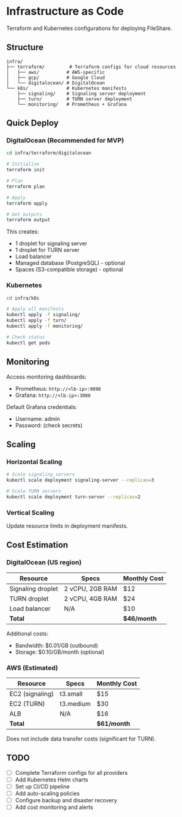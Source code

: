 # Infrastructure as Code

Terraform and Kubernetes configurations for deploying FileShare.

## Structure

```
infra/
├── terraform/         # Terraform configs for cloud resources
│   ├── aws/          # AWS-specific
│   ├── gcp/          # Google Cloud
│   └── digitalocean/ # DigitalOcean
└── k8s/              # Kubernetes manifests
    ├── signaling/    # Signaling server deployment
    ├── turn/         # TURN server deployment
    └── monitoring/   # Prometheus + Grafana
```

## Quick Deploy

### DigitalOcean (Recommended for MVP)

```bash
cd infra/terraform/digitalocean

# Initialize
terraform init

# Plan
terraform plan

# Apply
terraform apply

# Get outputs
terraform output
```

This creates:
- 1 droplet for signaling server
- 1 droplet for TURN server
- Load balancer
- Managed database (PostgreSQL) - optional
- Spaces (S3-compatible storage) - optional

### Kubernetes

```bash
cd infra/k8s

# Apply all manifests
kubectl apply -f signaling/
kubectl apply -f turn/
kubectl apply -f monitoring/

# Check status
kubectl get pods
```

## Monitoring

Access monitoring dashboards:

- Prometheus: `http://<lb-ip>:9090`
- Grafana: `http://<lb-ip>:3000`

Default Grafana credentials:
- Username: admin
- Password: (check secrets)

## Scaling

### Horizontal Scaling

```bash
# Scale signaling servers
kubectl scale deployment signaling-server --replicas=3

# Scale TURN servers
kubectl scale deployment turn-server --replicas=2
```

### Vertical Scaling

Update resource limits in deployment manifests.

## Cost Estimation

### DigitalOcean (US region)

| Resource | Specs | Monthly Cost |
|----------|-------|--------------|
| Signaling droplet | 2 vCPU, 2GB RAM | $12 |
| TURN droplet | 2 vCPU, 4GB RAM | $24 |
| Load balancer | N/A | $10 |
| **Total** | | **$46/month** |

Additional costs:
- Bandwidth: $0.01/GB (outbound)
- Storage: $0.10/GB/month (optional)

### AWS (Estimated)

| Resource | Specs | Monthly Cost |
|----------|-------|--------------|
| EC2 (signaling) | t3.small | $15 |
| EC2 (TURN) | t3.medium | $30 |
| ALB | N/A | $16 |
| **Total** | | **$61/month** |

Does not include data transfer costs (significant for TURN).

## TODO

- [ ] Complete Terraform configs for all providers
- [ ] Add Kubernetes Helm charts
- [ ] Set up CI/CD pipeline
- [ ] Add auto-scaling policies
- [ ] Configure backup and disaster recovery
- [ ] Add cost monitoring and alerts
